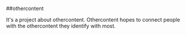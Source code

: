 ##othercontent

It's a project about othercontent. Othercontent hopes to connect people with the othercontent they identify with most.

